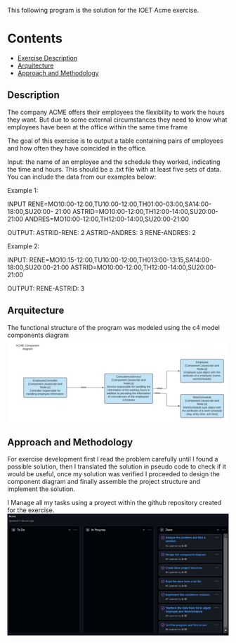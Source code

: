 
This following program is the solution for the IOET Acme exercise.

Contents
========
 * [Exercise Description](#problem)
 * [Arquitecture](#arquitecture)
 * [Approach and Methodology](#approach-and-methodology)

## Description
The company ACME offers their employees the flexibility to work the hours they want. But due to some external circumstances they need to know what employees have been at the office within the same time frame

The goal of this exercise is to output a table containing pairs of employees and how often they have coincided in the office.

Input: the name of an employee and the schedule they worked, indicating the time and hours. This should be a .txt file with at least five sets of data. You can include the data from our examples below:

Example 1:

INPUT
RENE=MO10:00-12:00,TU10:00-12:00,TH01:00-03:00,SA14:00-18:00,SU20:00- 21:00
ASTRID=MO10:00-12:00,TH12:00-14:00,SU20:00-21:00
ANDRES=MO10:00-12:00,TH12:00-14:00,SU20:00-21:00


OUTPUT:
ASTRID-RENE: 2
ASTRID-ANDRES: 3
RENE-ANDRES: 2

Example 2:

INPUT:
RENE=MO10:15-12:00,TU10:00-12:00,TH013:00-13:15,SA14:00-18:00,SU20:00-21:00
ASTRID=MO10:00-12:00,TH12:00-14:00,SU20:00-21:00

OUTPUT:
RENE-ASTRID: 3


## Arquitecture

The functional structure of the program was modeled using the c4 model components diagram
![arquitecture](docs/arquitectureC4.png)

## Approach and Methodology

For exercise development first I read the problem carefully until I found a possible solution, then I translated the solution in pseudo code to check if it would be useful, once my solution was verified I proceeded to design the component diagram and finally assemble the project structure and implement the solution.

I Manage all my tasks using a proyect within the github repository created for the exercise.
![Tasks](docs/tasks.png)
